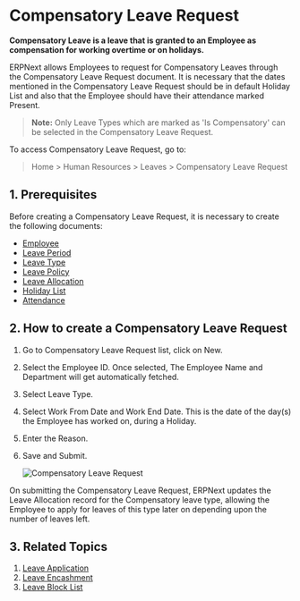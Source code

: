 <!-- add-breadcrumbs -->
# Compensatory Leave Request


**Compensatory Leave is a leave that is granted to an Employee as compensation for working overtime or on holidays.**

 ERPNext allows Employees to request for Compensatory Leaves through the Compensatory Leave Request document. It is necessary that the dates mentioned in the Compensatory Leave Request should be in default Holiday List and also that the Employee should have their attendance marked Present.

 > **Note:** Only Leave Types which are marked as 'Is Compensatory' can be selected in the Compensatory Leave Request.

To access Compensatory Leave Request, go to:

> Home > Human Resources > Leaves > Compensatory Leave Request


## 1. Prerequisites

Before creating a Compensatory Leave Request, it is necessary to create the following documents:

* [Employee](/docs/v12/user/manual/en/human-resources/employee)
* [Leave Period](/docs/v12/user/manual/en/human-resources/leave-period)
* [Leave Type](/docs/v12/user/manual/en/human-resources/leave-type)
* [Leave Policy](/docs/v12/user/manual/en/human-resources/leave-policy)
* [Leave Allocation](/docs/v12/user/manual/en/human-resources/leave-allocation)
* [Holiday List](/docs/v12/user/manual/en/human-resources/holiday-list)
* [Attendance](/docs/v12/user/manual/en/human-resources/attendance)


## 2. How to create a Compensatory Leave Request

1. Go to Compensatory Leave Request list, click on New.
1. Select the Employee ID. Once selected, The Employee Name and Department will get automatically fetched.
1. Select Leave Type.
1. Select Work From Date and Work End Date. This is the date of the day(s) the Employee has worked on, during a Holiday.
1. Enter the Reason.
1. Save and Submit.

    <img class="screenshot" alt="Compensatory Leave Request"
    src="{{docs_base_url}}/v12/assets/img/human-resources/compensatory-leave.png">



On submitting the Compensatory Leave Request, ERPNext updates the Leave Allocation record for the Compensatory leave type, allowing the Employee to apply for leaves of this type later on depending upon the number of leaves left.


## 3. Related Topics

1. [Leave Application](/docs/v12/user/manual/en/human-resources/leave-application)
1. [Leave Encashment](/docs/v12/user/manual/en/human-resources/leave-encashment)
1. [Leave Block List](/docs/v12/user/manual/en/human-resources/leave-block-list)


